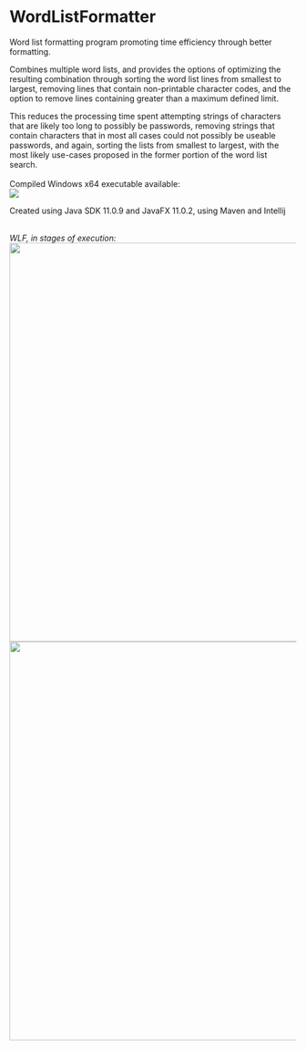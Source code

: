 # WordListFormatter
Word list formatting program promoting time efficiency through better formatting.  

Combines multiple word lists, and provides the options of optimizing the resulting 
combination through sorting the word list lines from smallest to largest, removing 
lines that contain non-printable character codes, and the option to remove lines 
containing greater than a maximum defined limit.  

This reduces the processing time spent attempting strings of characters that are 
likely too long to possibly be passwords, removing strings that contain characters 
that in most all cases could not possibly be useable passwords, and again, sorting 
the lists from smallest to largest, with the most likely use-cases proposed in the 
former portion of the word list search.  
<br>
Compiled Windows x64 executable available: <br>
<a href="https://github.com/ggroce/WordListFormatter/releases/download/v0.9.1-beta/WordlistFormatter-v0.9.1-beta_JRE-Bundle.zip"><img src="https://img.shields.io/github/v/release/ggroce/wordlistformatter?color=green&include_prereleases&label=Download%20%28bundled%20with%20JRE%2011.0.9%29"></a>

Created using Java SDK 11.0.9 and JavaFX 11.0.2, using Maven and Intellij

<br>
<i>WLF, in stages of execution: </i>
<br>
<img src="https://user-images.githubusercontent.com/25714007/98495259-5e2aaa00-2204-11eb-8fa7-945467ed15f6.png" width="700">
<img src="https://user-images.githubusercontent.com/25714007/98495263-5f5bd700-2204-11eb-9963-7567dd89be03.png" width="700">
